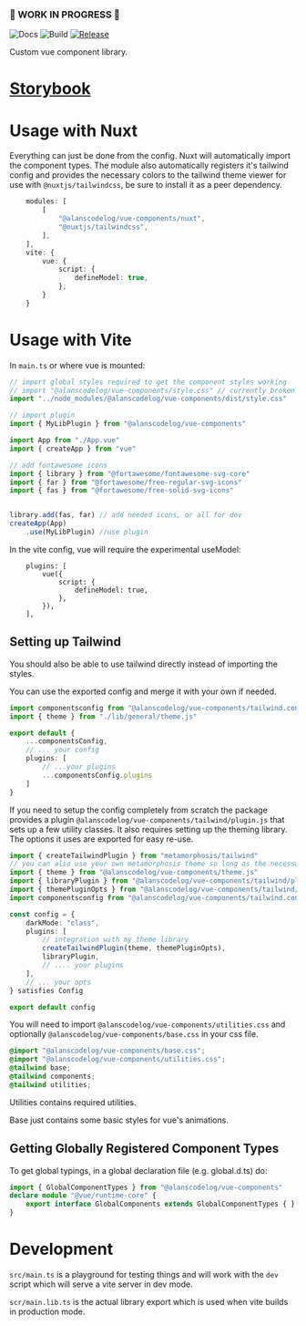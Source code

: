 ### 🚧 WORK IN PROGRESS 🚧
![Docs](https://github.com/alanscodelog/vue-components/workflows/Docs/badge.svg)
![Build](https://github.com/alanscodelog/vue-components/workflows/Build/badge.svg)
[![Release](https://github.com/alanscodelog/vue-components/workflows/Release/badge.svg)](https://www.npmjs.com/package/@alanscodelog/vue-components)

Custom vue component library.

# [Storybook](https://alanscodelog.github.io/vue-components/storybook)

# Usage with Nuxt

Everything can just be done from the config. Nuxt will automatically import the component types. The module also automatically registers it's tailwind config and provides the necessary colors to the tailwind theme viewer for use with `@nuxtjs/tailwindcss`, be sure to install it as a peer dependency.

```ts
	modules: [
		[
			"@alanscodelog/vue-components/nuxt",
			"@nuxtjs/tailwindcss",
		],
	],
	vite: {
		vue: {
			script: {
				defineModel: true,
			},
		}
	}

```

# Usage with Vite

In `main.ts` or where vue is mounted:

```ts
// import global styles required to get the component styles working
// import "@alanscodelog/vue-components/style.css" // currently broken due to same issue as above
import "../node_modules/@alanscodelog/vue-components/dist/style.css"

// import plugin
import { MyLibPlugin } from "@alanscodelog/vue-components"

import App from "./App.vue"
import { createApp } from "vue"

// add fontawesome icons
import { library } from "@fortawesome/fontawesome-svg-core"
import { far } from "@fortawesome/free-regular-svg-icons"
import { fas } from "@fortawesome/free-solid-svg-icons"


library.add(fas, far) // add needed icons, or all for dev
createApp(App)
	.use(MyLibPlugin) //use plugin

```
In the vite config, vue will require the experimental useModel:

```
	plugins: [
		vue({
			script: {
				defineModel: true,
			},
		}),
	],
```
## Setting up Tailwind

You should also be able to use tailwind directly instead of importing the styles.

You can use the exported config and merge it with your own if needed.

```ts
import componentsconfig from "@alanscodelog/vue-components/tailwind.config.ts"
import { theme } from "./lib/general/theme.js"

export default {
	...componentsConfig,
	// ... your config
	plugins: [
		// ...your plugins
		...componentsConfig.plugins
	]
}

```

If you need to setup the config completely from scratch the package provides a plugin `@alanscodelog/vue-components/tailwind/plugin.js` that sets up a few utility classes. It also requires setting up the theming library. The options it uses are exported for easy re-use.

```ts
import { createTailwindPlugin } from "metamorphosis/tailwind"
// you can also use your own metamorphosis theme so long as the necessary colors are provided ( warning/ok/danger/accent, neutral is also used, but that is already provided by tailwind )
import { theme } from "@alanscodelog/vue-components/theme.js"
import { libraryPlugin } from "@alanscodelog/vue-components/tailwind/plugin.js"
import { themePluginOpts } from "@alanscodelog/vue-components/tailwind/themePluginOpts.js"
import componentsconfig from "@alanscodelog/vue-components/tailwind.config.ts"

const config = {
	darkMode: "class",
	plugins: [
		// integration with my theme library
		createTailwindPlugin(theme, themePluginOpts),
		libraryPlugin,
		// .... your plugins
	],
	// ... your opts
} satisfies Config

export default config

```

You will need to import `@alanscodelog/vue-components/utilities.css` and optionally `@alanscodelog/vue-components/base.css` in your css file.

```css
@import "@alanscodelog/vue-components/base.css";
@import "@alanscodelog/vue-components/utilities.css";
@tailwind base;
@tailwind components;
@tailwind utilities;
```

Utilities contains required utilities.

Base just contains some basic styles for vue's animations.

## Getting Globally Registered Component Types

To get global typings, in a global declaration file (e.g. global.d.ts) do:
```ts
import { GlobalComponentTypes } from "@alanscodelog/vue-components"
declare module "@vue/runtime-core" {
	export interface GlobalComponents extends GlobalComponentTypes { }
}
```


# Development

`src/main.ts` is a playground for testing things and will work with the `dev` script which will serve a vite server in dev mode.

`scr/main.lib.ts` is the actual library export which is used when vite builds in production mode.

